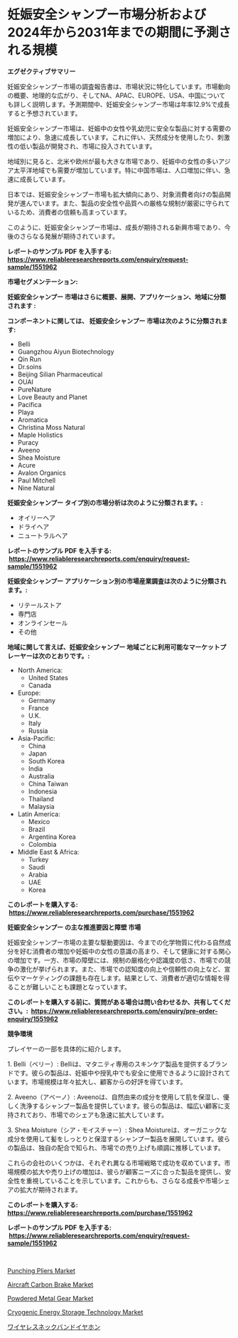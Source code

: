 <p><h1>妊娠安全シャンプー市場分析および2024年から2031年までの期間に予測される規模</h1></p><p><strong>エグゼクティブサマリー</strong></p>
<p><p>妊娠安全シャンプー市場の調査報告書は、市場状況に特化しています。市場動向の概要、地理的な広がり、そしてNA、APAC、EUROPE、USA、中国についても詳しく説明します。予測期間中、妊娠安全シャンプー市場は年率12.9%で成長すると予想されています。</p><p>妊娠安全シャンプー市場は、妊娠中の女性や乳幼児に安全な製品に対する需要の増加により、急速に成長しています。これに伴い、天然成分を使用したり、刺激性の低い製品が開発され、市場に投入されています。</p><p>地域別に見ると、北米や欧州が最も大きな市場であり、妊娠中の女性の多いアジア太平洋地域でも需要が増加しています。特に中国市場は、人口増加に伴い、急速に成長しています。</p><p>日本では、妊娠安全シャンプー市場も拡大傾向にあり、対象消費者向けの製品開発が進んでいます。また、製品の安全性や品質への厳格な規制が厳密に守られているため、消費者の信頼も高まっています。</p><p>このように、妊娠安全シャンプー市場は、成長が期待される新興市場であり、今後のさらなる発展が期待されています。</p></p>
<p><strong>レポートのサンプル PDF を入手する: <a href="https://www.reliableresearchreports.com/enquiry/request-sample/1551962">https://www.reliableresearchreports.com/enquiry/request-sample/1551962</a></strong></p>
<p><strong>市場セグメンテーション:</strong></p>
<p><strong> 妊娠安全シャンプー 市場はさらに概要、展開、アプリケーション、地域に分類されます :</strong></p>
<p><strong>コンポーネントに関しては、 妊娠安全シャンプー 市場は次のように分類されます: &nbsp;</strong></p>
<p><ul><li>Belli</li><li>Guangzhou Aiyun Biotechnology</li><li>Qin Run</li><li>Dr.soins</li><li>Beijing Silian Pharmaceutical</li><li>OUAI</li><li>PureNature</li><li>Love Beauty and Planet</li><li>Pacifica</li><li>Playa</li><li>Aromatica</li><li>Christina Moss Natural</li><li>Maple Holistics</li><li>Puracy</li><li>Aveeno</li><li>Shea Moisture</li><li>Acure</li><li>Avalon Organics</li><li>Paul Mitchell</li><li>Nine Natural</li></ul></p>
<p><strong> 妊娠安全シャンプー タイプ別の市場分析は次のように分類されます。:</strong></p>
<p><ul><li>オイリーヘア</li><li>ドライヘア</li><li>ニュートラルヘア</li></ul></p>
<p><strong>レポートのサンプル PDF を入手する: &nbsp;<a href="https://www.reliableresearchreports.com/enquiry/request-sample/1551962">https://www.reliableresearchreports.com/enquiry/request-sample/1551962</a></strong></p>
<p><strong> 妊娠安全シャンプー アプリケーション別の市場産業調査は次のように分類されます。:</strong></p>
<p><ul><li>リテールストア</li><li>専門店</li><li>オンラインセール</li><li>その他</li></ul></p>
<p><strong>地域に関して言えば、妊娠安全シャンプー 地域ごとに利用可能なマーケットプレーヤーは次のとおりです。:</strong></p>
<p><ul>
    <li>
        North America:
        <ul>
            <li>United States</li>
            <li>Canada</li>
        </ul>
    </li>
    <li>
        Europe:
        <ul>
            <li>Germany</li>
            <li>France</li>
            <li>U.K.</li>
            <li>Italy</li>
            <li>Russia</li>
        </ul>
    </li>
    <li>
        Asia-Pacific:
        <ul>
            <li>China</li>
            <li>Japan</li>
            <li>South Korea</li>
            <li>India</li>
            <li>Australia</li>
            <li>China Taiwan</li>
            <li>Indonesia</li>
            <li>Thailand</li>
            <li>Malaysia</li>
        </ul>
    </li>
    <li>
        Latin America:
        <ul>
            <li>Mexico</li>
            <li>Brazil</li>
            <li>Argentina Korea</li>
            <li>Colombia</li>
        </ul>
    </li>
    <li>
        Middle East & Africa:
        <ul>
            <li>Turkey</li>
            <li>Saudi</li>
            <li>Arabia</li>
            <li>UAE</li>
            <li>Korea</li>
        </ul>
    </li>
    </ul></p>
<p><strong>このレポートを購入する: &nbsp;<a href="https://www.reliableresearchreports.com/purchase/1551962">https://www.reliableresearchreports.com/purchase/1551962</a></strong></p>
<p><strong>妊娠安全シャンプー の主な推進要因と障壁 市場</strong></p>
<p><p>妊娠安全シャンプー市場の主要な駆動要因は、今までの化学物質に代わる自然成分を好む消費者の増加や妊娠中の女性の意識の高まり、そして健康に対する関心の増加です。一方、市場の障壁には、規制の厳格化や認識度の低さ、市場での競争の激化が挙げられます。また、市場での認知度の向上や信頼性の向上など、宣伝やマーケティングの課題も存在します。結果として、消費者が適切な情報を得ることが難しいことも課題となっています。</p></p>
<p><strong>このレポートを購入する前に、質問がある場合は問い合わせるか、共有してください。:&nbsp; <a href="https://www.reliableresearchreports.com/enquiry/pre-order-enquiry/1551962">https://www.reliableresearchreports.com/enquiry/pre-order-enquiry/1551962</a></strong></p>
<p><strong>競争環境</strong></p>
<p><p>プレイヤーの一部を具体的に紹介します。</p><p>1. Belli（ベリー）: Belliは、マタニティ専用のスキンケア製品を提供するブランドです。彼らの製品は、妊娠中や授乳中でも安全に使用できるように設計されています。市場規模は年々拡大し、顧客からの好評を得ています。</p><p>2. Aveeno（アベーノ）: Aveenoは、自然由来の成分を使用して肌を保湿し、優しく洗浄するシャンプー製品を提供しています。彼らの製品は、幅広い顧客に支持されており、市場でのシェアも急速に拡大しています。</p><p>3. Shea Moisture（シア・モイスチャー）: Shea Moistureは、オーガニックな成分を使用して髪をしっとりと保湿するシャンプー製品を展開しています。彼らの製品は、独自の配合で知られ、市場での売り上げも順調に推移しています。</p><p>これらの会社のいくつかは、それぞれ異なる市場戦略で成功を収めています。市場規模の拡大や売り上げの増加は、彼らが顧客ニーズに合った製品を提供し、安全性を重視していることを示しています。これからも、さらなる成長や市場シェアの拡大が期待されます。</p></p>
<p><strong>このレポートを購入する: &nbsp; <a href="https://www.reliableresearchreports.com/purchase/1551962">https://www.reliableresearchreports.com/purchase/1551962</a></strong></p>
<p><strong>レポートのサンプル PDF を入手する: &nbsp;<a href="https://www.reliableresearchreports.com/enquiry/request-sample/1551962">https://www.reliableresearchreports.com/enquiry/request-sample/1551962</a></strong><strong></strong></p>
<p>&nbsp;</p>
<p><p><a href="https://view.publitas.com/reportprime-1/punching-pliers-market-research-report-the-key-to-successful-business-strategy-forecasted-for-period-from-2024-2031/">Punching Pliers Market</a></p><p><a href="https://scarlet-rocket-c63.notion.site/Aircraft-Carbon-Brake-Market-Size-and-Growth-Market-Segmentation-Regional-and-Country-Breakdowns--6efaf942630c45138b17d417b8edbaa3">Aircraft Carbon Brake Market</a></p><p><a href="https://issuu.com/reportprime-2/docs/powdered-metal-gear-market-size-2030.pptx">Powdered Metal Gear Market</a></p><p><a href="https://issuu.com/reportprime-2/docs/cryogenic-energy-storage-technology-market-size-20">Cryogenic Energy Storage Technology Market</a></p><p><a href="https://github.com/joaejkdzgyljvo6/Market-Research-Report-List-1/blob/main/25969827152.md">ワイヤレスネックバンドイヤホン</a></p></p>